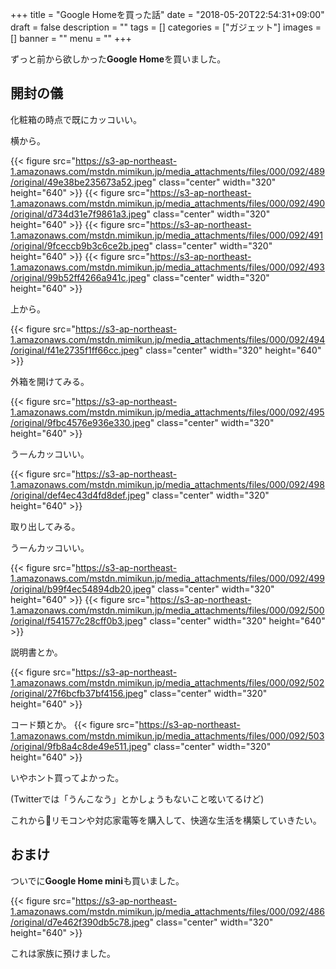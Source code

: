 +++
title = "Google Homeを買った話"
date = "2018-05-20T22:54:31+09:00"
draft = false
description = ""
tags = []
categories = ["ガジェット"]
images = []
banner = ""
menu = ""
+++

ずっと前から欲しかった**Google Home**を買いました。

## 開封の儀
化粧箱の時点で既にカッコいい。

横から。

{{< figure src="https://s3-ap-northeast-1.amazonaws.com/mstdn.mimikun.jp/media_attachments/files/000/092/489/original/49e38be235673a52.jpeg" class="center" width="320" height="640" >}}
{{< figure src="https://s3-ap-northeast-1.amazonaws.com/mstdn.mimikun.jp/media_attachments/files/000/092/490/original/d734d31e7f9861a3.jpeg" class="center" width="320" height="640" >}}
{{< figure src="https://s3-ap-northeast-1.amazonaws.com/mstdn.mimikun.jp/media_attachments/files/000/092/491/original/9fceccb9b3c6ce2b.jpeg" class="center" width="320" height="640" >}}
{{< figure src="https://s3-ap-northeast-1.amazonaws.com/mstdn.mimikun.jp/media_attachments/files/000/092/493/original/99b52ff4266a941c.jpeg" class="center" width="320" height="640" >}}

上から。

{{< figure src="https://s3-ap-northeast-1.amazonaws.com/mstdn.mimikun.jp/media_attachments/files/000/092/494/original/f41e2735f1ff66cc.jpeg" class="center" width="320" height="640" >}}

外箱を開けてみる。

{{< figure src="https://s3-ap-northeast-1.amazonaws.com/mstdn.mimikun.jp/media_attachments/files/000/092/495/original/9fbc4576e936e330.jpeg" class="center" width="320" height="640" >}}

うーんカッコいい。

{{< figure src="https://s3-ap-northeast-1.amazonaws.com/mstdn.mimikun.jp/media_attachments/files/000/092/498/original/def4ec43d4fd8def.jpeg" class="center" width="320" height="640" >}}

取り出してみる。

うーんカッコいい。

{{< figure src="https://s3-ap-northeast-1.amazonaws.com/mstdn.mimikun.jp/media_attachments/files/000/092/499/original/b99f4ec54894db20.jpeg" class="center" width="320" height="640" >}}
{{< figure src="https://s3-ap-northeast-1.amazonaws.com/mstdn.mimikun.jp/media_attachments/files/000/092/500/original/f541577c28cff0b3.jpeg" class="center" width="320" height="640" >}}

説明書とか。

{{< figure src="https://s3-ap-northeast-1.amazonaws.com/mstdn.mimikun.jp/media_attachments/files/000/092/502/original/27f6bcfb37bf4156.jpeg" class="center" width="320" height="640" >}}

コード類とか。
{{< figure src="https://s3-ap-northeast-1.amazonaws.com/mstdn.mimikun.jp/media_attachments/files/000/092/503/original/9fb8a4c8de49e511.jpeg" class="center" width="320" height="640" >}}

いやホント買ってよかった。

(Twitterでは「うんこなう」とかしょうもないこと呟いてるけど)

これからリモコンや対応家電等を購入して、快適な生活を構築していきたい。

## おまけ
ついでに**Google Home mini**も買いました。

{{< figure src="https://s3-ap-northeast-1.amazonaws.com/mstdn.mimikun.jp/media_attachments/files/000/092/486/original/d7e462f390db5c78.jpeg" class="center" width="320" height="640" >}}

これは家族に預けました。
